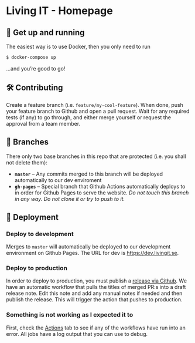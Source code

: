 # Living IT - Homepage

## 🐳 Get up and running

The easiest way is to use Docker, then you only need to run

~~~bash
$ docker-compose up
~~~

…and you’re good to go!

## 🛠 Contributing

Create a feature branch (i.e. `feature/my-cool-feature`). When done, push your feature branch to Github and open a pull request. Wait for any required tests (if any) to go through, and either merge yourself or request the approval from a team member.

## 🌱 Branches 

There only two base branches in this repo that are protected (i.e. you shall not delete them):

* **`master`** – Any commits merged to this branch will be deployed automatically to our dev enviroment
* **`gh-pages`** – Special branch that Github Actions automatically deploys to in order for Github Pages to serve the website. _Do not touch this branch in any way. Do not clone it or try to push to it._

## 🚀 Deployment 

### Deploy to development

Merges to `master` will automatically be deployed to our development environment on Github Pages. The URL for dev is https://dev.livingit.se.

### Deploy to production

In order to deploy to production, you must publish a [release via Github](https://github.com/LivingIT/livingit.se/releases). We have an automatic workflow that pulls the titles of merged PR:s into a draft release note. Edit this note and add any manual notes if needed and then publish the release. This will trigger the action that pushes to production.

### Something is not working as I expected it to

First, check the [Actions](https://github.com/LivingIT/livingit.se/actions) tab to see if any of the workflows have run into an error. All jobs have a log output that you can use to debug.
